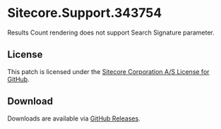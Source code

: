 # Sitecore.Support.343754
Results Count rendering does not support Search Signature parameter.

## License  
This patch is licensed under the [Sitecore Corporation A/S License for GitHub](https://github.com/sitecoresupport/Sitecore.Support.343754/blob/master/LICENSE).  

## Download  
Downloads are available via [GitHub Releases](https://github.com/sitecoresupport/Sitecore.Support.343754/releases).  
